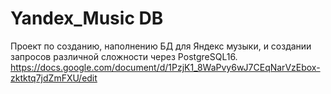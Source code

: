 # Yandex_Music DB
Проект по созданию, наполнению БД для Яндекс музыки, и создании запросов различной сложности через PostgreSQL16.
https://docs.google.com/document/d/1PzjK1_8WaPvy6wJ7CEqNarVzEbox-zktktq7jdZmFXU/edit
